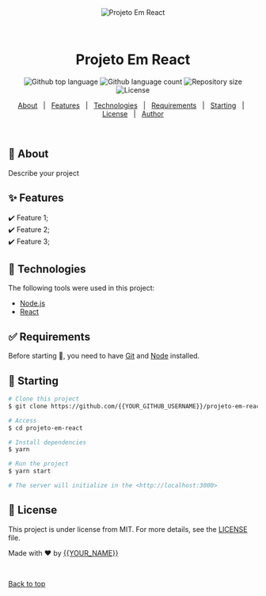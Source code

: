 <div align="center" id="top"> 
  <img src="./.github/app.gif" alt="Projeto Em React" />

  &#xa0;

  <!-- <a href="https://projetoemreact.netlify.app">Demo</a> -->
</div>

<h1 align="center">Projeto Em React</h1>

<p align="center">
  <img alt="Github top language" src="https://img.shields.io/github/languages/top/{{YOUR_GITHUB_USERNAME}}/projeto-em-react?color=56BEB8">

  <img alt="Github language count" src="https://img.shields.io/github/languages/count/{{YOUR_GITHUB_USERNAME}}/projeto-em-react?color=56BEB8">

  <img alt="Repository size" src="https://img.shields.io/github/repo-size/{{YOUR_GITHUB_USERNAME}}/projeto-em-react?color=56BEB8">

  <img alt="License" src="https://img.shields.io/github/license/{{YOUR_GITHUB_USERNAME}}/projeto-em-react?color=56BEB8">

  <!-- <img alt="Github issues" src="https://img.shields.io/github/issues/{{YOUR_GITHUB_USERNAME}}/projeto-em-react?color=56BEB8" /> -->

  <!-- <img alt="Github forks" src="https://img.shields.io/github/forks/{{YOUR_GITHUB_USERNAME}}/projeto-em-react?color=56BEB8" /> -->

  <!-- <img alt="Github stars" src="https://img.shields.io/github/stars/{{YOUR_GITHUB_USERNAME}}/projeto-em-react?color=56BEB8" /> -->
</p>

<!-- Status -->

<!-- <h4 align="center"> 
	🚧  Projeto Em React 🚀 Under construction...  🚧
</h4> 

<hr> -->

<p align="center">
  <a href="#dart-about">About</a> &#xa0; | &#xa0; 
  <a href="#sparkles-features">Features</a> &#xa0; | &#xa0;
  <a href="#rocket-technologies">Technologies</a> &#xa0; | &#xa0;
  <a href="#white_check_mark-requirements">Requirements</a> &#xa0; | &#xa0;
  <a href="#checkered_flag-starting">Starting</a> &#xa0; | &#xa0;
  <a href="#memo-license">License</a> &#xa0; | &#xa0;
  <a href="https://github.com/{{YOUR_GITHUB_USERNAME}}" target="_blank">Author</a>
</p>

<br>

## :dart: About ##

Describe your project

## :sparkles: Features ##

:heavy_check_mark: Feature 1;\
:heavy_check_mark: Feature 2;\
:heavy_check_mark: Feature 3;

## :rocket: Technologies ##

The following tools were used in this project:

- [Node.js](https://nodejs.org/en/)
- [React](https://pt-br.reactjs.org/)

## :white_check_mark: Requirements ##

Before starting :checkered_flag:, you need to have [Git](https://git-scm.com) and [Node](https://nodejs.org/en/) installed.

## :checkered_flag: Starting ##

```bash
# Clone this project
$ git clone https://github.com/{{YOUR_GITHUB_USERNAME}}/projeto-em-react

# Access
$ cd projeto-em-react

# Install dependencies
$ yarn

# Run the project
$ yarn start

# The server will initialize in the <http://localhost:3000>
```

## :memo: License ##

This project is under license from MIT. For more details, see the [LICENSE](LICENSE.md) file.


Made with :heart: by <a href="https://github.com/{{YOUR_GITHUB_USERNAME}}" target="_blank">{{YOUR_NAME}}</a>

&#xa0;

<a href="#top">Back to top</a>
